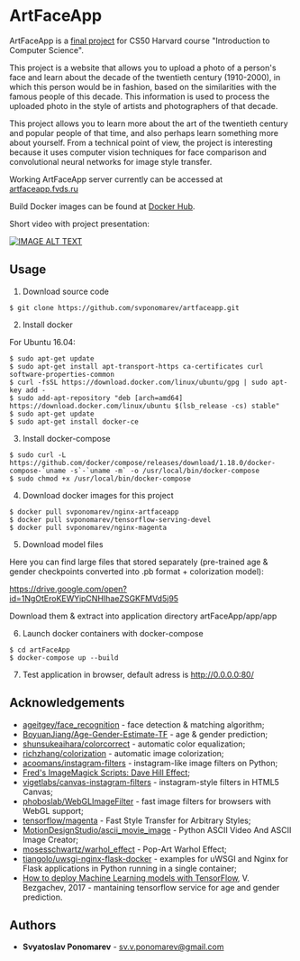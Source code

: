 # ArtFaceApp

ArtFaceApp is a [final project][1] for CS50 Harvard course "Introduction to Computer Science".

This project is a website that allows you to upload a photo of a person's face and learn about the decade of the twentieth century (1910-2000), in which this person would be in fashion, based on the similarities with the famous people of this decade. This information is used to process the uploaded photo in the style of artists and photographers of that decade.

This project allows you to learn more about the art of the twentieth century and popular people of that time, and also perhaps learn something more about yourself. From a technical point of view, the project is interesting because it uses computer vision techniques for face comparison and convolutional neural networks for image style transfer.

Working ArtFaceApp server currently can be accessed at [artfaceapp.fvds.ru][2]

Build Docker images can be found at [Docker Hub][3].

Short video with project presentation:

[![IMAGE ALT TEXT](https://img.youtube.com/vi/4vy3_GMFEiE/0.jpg)](http://www.youtube.com/watch?v=4vy3_GMFEiE "ArtFaceApp")

## Usage

1. Download source code
```
$ git clone https://github.com/svponomarev/artfaceapp.git
```

2. Install docker

For Ubuntu 16.04:
```
$ sudo apt-get update
$ sudo apt-get install apt-transport-https ca-certificates curl software-properties-common
$ curl -fsSL https://download.docker.com/linux/ubuntu/gpg | sudo apt-key add -
$ sudo add-apt-repository "deb [arch=amd64] https://download.docker.com/linux/ubuntu $(lsb_release -cs) stable"
$ sudo apt-get update
$ sudo apt-get install docker-ce
```

3. Install docker-compose
```
$ sudo curl -L https://github.com/docker/compose/releases/download/1.18.0/docker-compose-`uname -s`-`uname -m` -o /usr/local/bin/docker-compose
$ sudo chmod +x /usr/local/bin/docker-compose
```
4. Download docker images for this project
```
$ docker pull svponomarev/nginx-artfaceapp
$ docker pull svponomarev/tensorflow-serving-devel
$ docker pull svponomarev/nginx-magenta
```
5. Download model files

Here you can find large files that stored separately (pre-trained age & gender checkpoints converted into .pb format + colorization model):

https://drive.google.com/open?id=1NgOtEroKEWYipCNHIhaeZSGKFMVd5j95

Download them & extract into application directory artFaceApp/app/app

6. Launch docker containers with docker-compose
```
$ cd artFaceApp
$ docker-compose up --build
```
7. Test application in browser, default adress is http://0.0.0.0:80/

## Acknowledgements
- [ageitgey/face_recognition][4] - face detection & matching algorithm;
- [BoyuanJiang/Age-Gender-Estimate-TF][5] - age & gender prediction;
- [shunsukeaihara/colorcorrect][6] - automatic color equalization;
- [richzhang/colorization][7] - automatic image colorization;
- [acoomans/instagram-filters][8] - instagram-like image filters on Python;
- [Fred's ImageMagick Scripts: Dave Hill Effect][9];
- [vigetlabs/canvas-instagram-filters][10] - instagram-style filters in HTML5 Canvas;
- [phoboslab/WebGLImageFilter][11] - fast image filters for browsers with WebGL support;
- [tensorflow/magenta][12] - Fast Style Transfer for Arbitrary Styles;
- [MotionDesignStudio/ascii_movie_image][13] - Python ASCII Video And ASCII Image Creator;
- [mosesschwartz/warhol_effect][14] - Pop-Art Warhol Effect;
- [tiangolo/uwsgi-nginx-flask-docker][15] - examples for  uWSGI and Nginx for Flask applications in Python running in a single container;
- [How to deploy Machine Learning models with TensorFlow][16], V. Bezgachev, 2017 - mantaining tensorflow service for age and gender prediction.


## Authors

* **Svyatoslav Ponomarev** - sv.v.ponomarev@gmail.com

[1]: https://docs.cs50.net/2017/x/project.html
[2]: http://artfaceapp.fvds.ru/
[3]: https://hub.docker.com/u/svponomarev/
[4]: https://github.com/ageitgey/face_recognition
[5]: https://github.com/BoyuanJiang/Age-Gender-Estimate-TF
[6]: https://github.com/shunsukeaihara/colorcorrect
[7]: https://github.com/richzhang/colorization
[8]: https://github.com/acoomans/instagram-filters
[9]: http://www.fmwconcepts.com/imagemagick/davehilleffect/index.php
[10]: https://github.com/vigetlabs/canvas-instagram-filters
[11]: https://github.com/phoboslab/WebGLImageFilter
[12]: https://github.com/tensorflow/magenta/tree/master/magenta/models/arbitrary_image_stylization
[13]: https://gist.github.com/motiondesignstudio/9374326
[14]: https://github.com/mosesschwartz/warhol_effect
[15]: https://github.com/tiangolo/uwsgi-nginx-flask-docker
[16]: https://towardsdatascience.com/how-to-deploy-machine-learning-models-with-tensorflow-part-1-make-your-model-ready-for-serving-776a14ec3198

